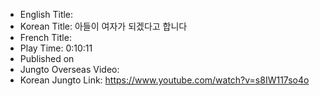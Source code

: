 * English Title: 
* Korean Title: 아들이 여자가 되겠다고 합니다
* French Title: 
* Play Time: 0:10:11
* Published on 
* Jungto Overseas Video: 
* Korean Jungto Link: https://www.youtube.com/watch?v=s8IW117so4o
